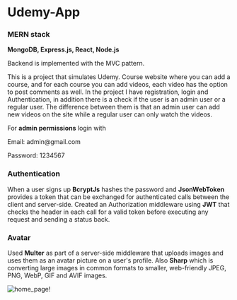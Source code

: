 # Udemy-App

### MERN stack

**MongoDB, Express.js, React, Node.js**

<p>Backend is implemented with the MVC pattern.</p>

<p>This is a project that simulates Udemy.
Course website where you can add a course, and for each course you can add videos, each video has the option to post comments as well.
In the project I have registration, login and Authentication, in addition there is a check if the user is an admin user or a regular user.
The difference between them is that an admin user can add new videos on the site while a regular user can only watch the videos.</p>

For **admin permissions** login with

<p>Email: admin@gmail.com</p>
<p>Password: 1234567</p>

### Authentication

When a user signs up **BcryptJs** hashes the password and **JsonWebToken** provides a token that can
be exchanged for authenticated calls between the client and server-side. Created an Authorization
middleware using **JWT** that checks the header in each call for a valid token before executing any
request and sending a status back.

### Avatar

Used **Multer** as part of a server-side middleware that uploads images and uses them as an avatar
picture on a user's profile. Also **Sharp** which is converting large images in common formats to
smaller, web-friendly JPEG, PNG, WebP, GIF and AVIF images.

![home_page!](https://user-images.githubusercontent.com/60146116/202277002-874c87b5-914e-4958-a8ea-a5771a120210.PNG)
